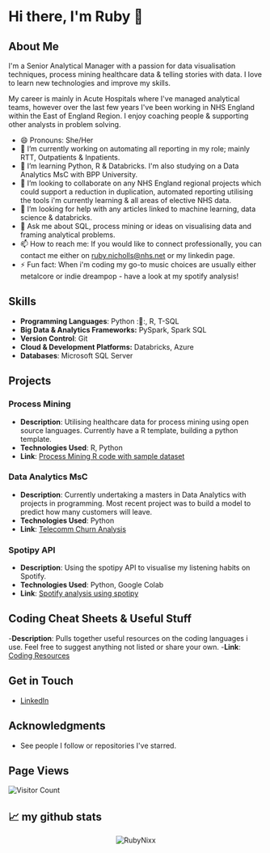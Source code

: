 <!--
**RubyNixx/RubyNixx** is a ✨ _special_ ✨ repository because its `README.md` (this file) appears on your GitHub profile.
-->
# Hi there, I'm Ruby 👋

## About Me

I'm a Senior Analytical Manager with a passion for data visualisation techniques, process mining healthcare data & telling stories with data. I love to learn new technologies and improve my skills.

My career is mainly in Acute Hospitals where I've managed analytical teams, however over the last few years I've been working in NHS England within the East of England Region. I enjoy coaching people & supporting other analysts in problem solving.

- 😄 Pronouns: She/Her
- 🔭 I’m currently working on automating all reporting in my role; mainly RTT, Outpatients & Inpatients.
- 🌱 I’m learning Python, R & Databricks. I'm also studying on a Data Analytics MsC with BPP University.
- 👯 I’m looking to collaborate on any NHS England regional projects which could support a reduction in duplication, automated reporting utilising the tools i'm currently learning & all areas of elective NHS data.
- 🤔 I’m looking for help with any articles linked to machine learning, data science & databricks.
- 💬 Ask me about SQL, process mining or ideas on visualising data and framing analytical problems.
- 📫 How to reach me: If you would like to connect professionally, you can contact me either on ruby.nicholls@nhs.net or my linkedin page.
- ⚡ Fun fact: When i'm coding my go-to music choices are usually either metalcore or indie dreampop - have a look at my spotify analysis!

## Skills

- **Programming Languages**: Python ::snake::, R, T-SQL
- **Big Data & Analytics Frameworks:** PySpark, Spark SQL
- **Version Control**: Git
- **Cloud & Development Platforms:** Databricks, Azure
- **Databases**: Microsoft SQL Server

## Projects

### Process Mining
- **Description**: Utilising healthcare data for process mining using open source languages. Currently have a R template, building a python template.
- **Technologies Used**: R, Python
- **Link**: [Process Mining R code with sample dataset](https://github.com/RubyNixx/Process_Mining_R_Healthcare)

### Data Analytics MsC
- **Description**: Currently undertaking a masters in Data Analytics with projects in programming. Most recent project was to build a model to predict how many customers will leave.
- **Technologies Used**: Python
- **Link**: [Telecomm Churn Analysis](https://github.com/RubyNixx/BPP_Telecomm_Churn)

### Spotipy API
- **Description**: Using the spotipy API to visualise my listening habits on Spotify.
- **Technologies Used**: Python, Google Colab
- **Link**: [Spotify analysis using spotipy](https://github.com/RubyNixx/spotify_analysis_using_spotipy)

## Coding Cheat Sheets & Useful Stuff
-**Description**: Pulls together useful resources on the coding languages i use. Feel free to suggest anything not listed or share your own.
-**Link**: [Coding Resources](https://github.com/RubyNixx/coding_resources)

## Get in Touch

- [LinkedIn](https://www.linkedin.com/in/rubynix/)

## Acknowledgments

- See people I follow or repositories I've starred.

## Page Views

![Visitor Count](https://profile-counter.glitch.me/{RubyNixx}/count.svg)

## 📈 my github stats

<p align="center"> <img src="https://github-readme-stats.vercel.app/api?username=RubyNixx&show_icons=true&theme=gotham" alt="RubyNixx" />
